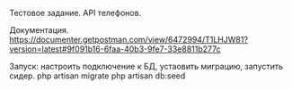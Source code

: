 
Тестовое задание. 
API телефонов.

Документация.
https://documenter.getpostman.com/view/6472994/T1LHJW81?version=latest#9f091b16-6faa-40b3-9fe7-33e8811b277c

Запуск: 
настроить подключение к БД, устаовить миграцию, запустить сидер.
php artisan migrate
php artisan db:seed